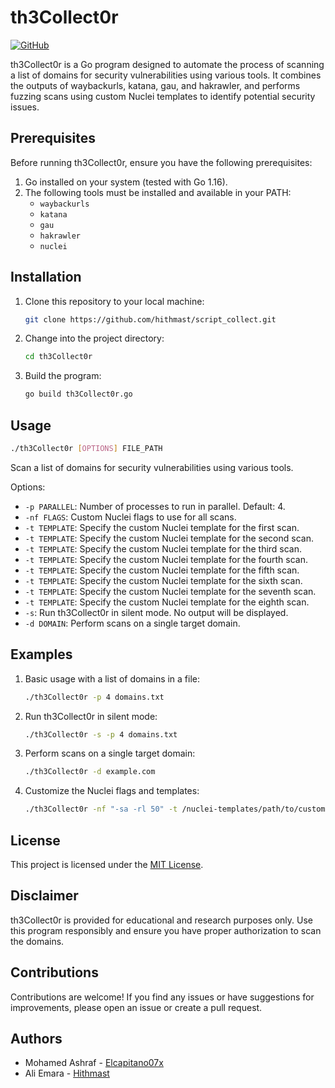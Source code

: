 # th3Collect0r

[![GitHub](https://img.shields.io/github/license/hithmast/script_collect)](https://github.com/hithmast/script_collect/blob/th3Collect0r/LICENSE)

th3Collect0r is a Go program designed to automate the process of scanning a list of domains for security vulnerabilities using various tools. It combines the outputs of waybackurls, katana, gau, and hakrawler, and performs fuzzing scans using custom Nuclei templates to identify potential security issues.

## Prerequisites

Before running th3Collect0r, ensure you have the following prerequisites:

1. Go installed on your system (tested with Go 1.16).
2. The following tools must be installed and available in your PATH:
   - `waybackurls`
   - `katana`
   - `gau`
   - `hakrawler`
   - `nuclei`

## Installation

1. Clone this repository to your local machine:

   ```bash
   git clone https://github.com/hithmast/script_collect.git
   ```

2. Change into the project directory:

   ```bash
   cd th3Collect0r
   ```

3. Build the program:

   ```bash
   go build th3Collect0r.go
   ```

## Usage

```bash
./th3Collect0r [OPTIONS] FILE_PATH
```

Scan a list of domains for security vulnerabilities using various tools.

Options:

- `-p PARALLEL`: Number of processes to run in parallel. Default: 4.
- `-nf FLAGS`: Custom Nuclei flags to use for all scans.
- `-t TEMPLATE`: Specify the custom Nuclei template for the first scan.
- `-t TEMPLATE`: Specify the custom Nuclei template for the second scan.
- `-t TEMPLATE`: Specify the custom Nuclei template for the third scan.
- `-t TEMPLATE`: Specify the custom Nuclei template for the fourth scan.
- `-t TEMPLATE`: Specify the custom Nuclei template for the fifth scan.
- `-t TEMPLATE`: Specify the custom Nuclei template for the sixth scan.
- `-t TEMPLATE`: Specify the custom Nuclei template for the seventh scan.
- `-t TEMPLATE`: Specify the custom Nuclei template for the eighth scan.
- `-s`: Run th3Collect0r in silent mode. No output will be displayed.
- `-d DOMAIN`: Perform scans on a single target domain.

## Examples

1. Basic usage with a list of domains in a file:

   ```bash
   ./th3Collect0r -p 4 domains.txt
   ```

2. Run th3Collect0r in silent mode:

   ```bash
   ./th3Collect0r -s -p 4 domains.txt
   ```

3. Perform scans on a single target domain:

   ```bash
   ./th3Collect0r -d example.com
   ```

4. Customize the Nuclei flags and templates:

   ```bash
   ./th3Collect0r -nf "-sa -rl 50" -t /nuclei-templates/path/to/custom-template.yaml domains.txt
   ```

## License

This project is licensed under the [MIT License](LICENSE).

## Disclaimer

th3Collect0r is provided for educational and research purposes only. Use this program responsibly and ensure you have proper authorization to scan the domains.

## Contributions

Contributions are welcome! If you find any issues or have suggestions for improvements, please open an issue or create a pull request.

## Authors

- Mohamed Ashraf - [Elcapitano07x](https://github.com/ElcapitanoO7x)
- Ali Emara - [Hithmast](https://github.com/hithmast)
